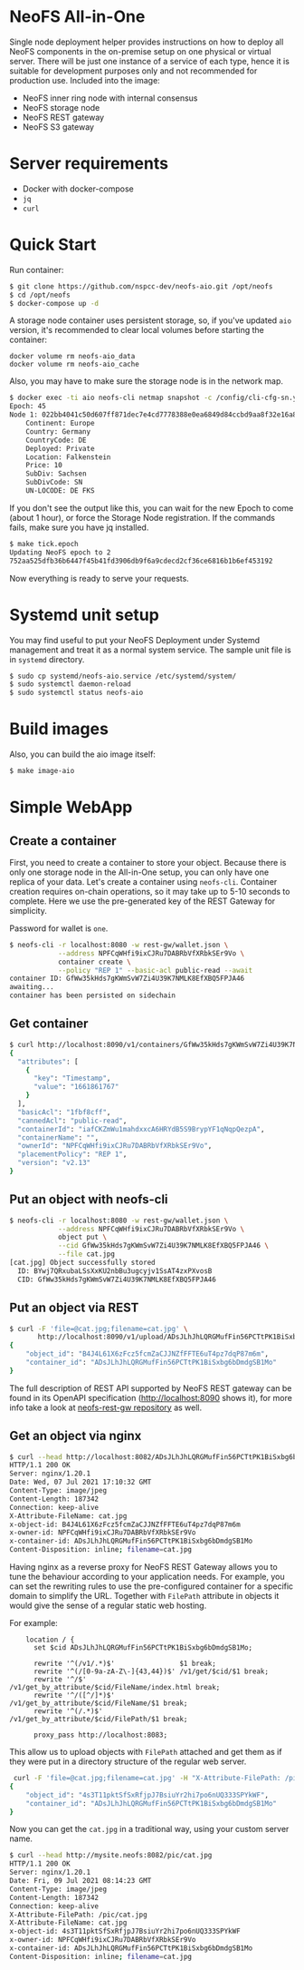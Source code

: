 # NeoFS All-in-One

Single node deployment helper provides instructions on how to deploy all NeoFS
components in the on-premise setup on one physical or virtual server. There will
be just one instance of a service of each type, hence it is suitable for
development purposes only and not recommended for production use. Included into
the image:
 * NeoFS inner ring node with internal consensus
 * NeoFS storage node
 * NeoFS REST gateway
 * NeoFS S3 gateway

# Server requirements

- Docker with docker-compose
- `jq`
- `curl`

# Quick Start

Run container:

``` sh
$ git clone https://github.com/nspcc-dev/neofs-aio.git /opt/neofs
$ cd /opt/neofs
$ docker-compose up -d
```

A storage node container uses persistent storage, so, if you've updated `aio` version, it's recommended to clear local
volumes before starting the container:

```
docker volume rm neofs-aio_data
docker volume rm neofs-aio_cache
```

Also, you may have to make sure the storage node is in the network
map.

``` sh
$ docker exec -ti aio neofs-cli netmap snapshot -c /config/cli-cfg-sn.yaml --rpc-endpoint 127.0.0.1:8080
Epoch: 45
Node 1: 022bb4041c50d607ff871dec7e4cd7778388e0ea6849d84ccbd9aa8f32e16a8131 ONLINE /dns4/localhost/tcp/8080
    Continent: Europe
    Country: Germany
    CountryCode: DE
    Deployed: Private
    Location: Falkenstein
    Price: 10
    SubDiv: Sachsen
    SubDivCode: SN
    UN-LOCODE: DE FKS

```

If you don't see the output like this, you can wait for the new Epoch to come
(about 1 hour), or force the Storage Node registration.
If the commands fails, make sure you have jq installed.

``` sh
$ make tick.epoch
Updating NeoFS epoch to 2
752aa525dfb36b6447f45b41fd3906db9f6a9cdecd2cf36ce6816b1b6ef453192
```

Now everything is ready to serve your requests.

# Systemd unit setup

You may find useful to put your NeoFS Deployment under Systemd management and
treat it as a normal system service. The sample unit file is in `systemd`
directory.

``` sh
$ sudo cp systemd/neofs-aio.service /etc/systemd/system/
$ sudo systemctl daemon-reload
$ sudo systemctl status neofs-aio
```

# Build images

Also, you can build the aio image itself:

``` sh
$ make image-aio
```

# Simple WebApp

## Create a container

First, you need to create a container to store your object. Because there is
only one storage node in the All-in-One setup, you can only have one replica of
your data. Let's create a container using `neofs-cli`. Container creation
requires on-chain operations, so it may take up to 5-10 seconds to complete.
Here we use the pre-generated key of the REST Gateway for simplicity.

Password for wallet is `one`.

``` sh
$ neofs-cli -r localhost:8080 -w rest-gw/wallet.json \
            --address NPFCqWHfi9ixCJRu7DABRbVfXRbkSEr9Vo \
            container create \
            --policy "REP 1" --basic-acl public-read --await
container ID: GfWw35kHds7gKWmSvW7Zi4U39K7NMLK8EfXBQ5FPJA46
awaiting...
container has been persisted on sidechain
```

## Get container

```sh
$ curl http://localhost:8090/v1/containers/GfWw35kHds7gKWmSvW7Zi4U39K7NMLK8EfXBQ5FPJA46 | jq
{
  "attributes": [
    {
      "key": "Timestamp",
      "value": "1661861767"
    }
  ],
  "basicAcl": "1fbf8cff",
  "cannedAcl": "public-read",
  "containerId": "iafCKZmWu1mahdxxcA6HRYdB5S9BrypYF1qNqpQezpA",
  "containerName": "",
  "ownerId": "NPFCqWHfi9ixCJRu7DABRbVfXRbkSEr9Vo",
  "placementPolicy": "REP 1",
  "version": "v2.13"
}
```

## Put an object with neofs-cli

``` sh
$ neofs-cli -r localhost:8080 -w rest-gw/wallet.json \
            --address NPFCqWHfi9ixCJRu7DABRbVfXRbkSEr9Vo \
            object put \
            --cid GfWw35kHds7gKWmSvW7Zi4U39K7NMLK8EfXBQ5FPJA46 \
            --file cat.jpg
[cat.jpg] Object successfully stored
  ID: BYwj7QRxubaLSsXxKU2nbBu3ugcyjv1SsAT4zxPXvosB
  CID: GfWw35kHds7gKWmSvW7Zi4U39K7NMLK8EfXBQ5FPJA46
```

## Put an object via REST

``` sh
$ curl -F 'file=@cat.jpg;filename=cat.jpg' \
       http://localhost:8090/v1/upload/ADsJLhJhLQRGMufFin56PCTtPK1BiSxbg6bDmdgSB1Mo
{
    "object_id": "B4J4L61X6zFcz5fcmZaCJJNZfFFTE6uT4pz7dqP87m6m",
    "container_id": "ADsJLhJhLQRGMufFin56PCTtPK1BiSxbg6bDmdgSB1Mo"
}
```

The full description of REST API supported by NeoFS REST gateway can be found in
its OpenAPI specification ([http://localhost:8090](http://localhost:8090) shows
it), for more info take a look at [neofs-rest-gw repository](https://github.com/nspcc-dev/neofs-rest-gw)
as well.

## Get an object via nginx

``` sh
$ curl --head http://localhost:8082/ADsJLhJhLQRGMufFin56PCTtPK1BiSxbg6bDmdgSB1Mo/cat.jpg
HTTP/1.1 200 OK
Server: nginx/1.20.1
Date: Wed, 07 Jul 2021 17:10:32 GMT
Content-Type: image/jpeg
Content-Length: 187342
Connection: keep-alive
X-Attribute-FileName: cat.jpg
x-object-id: B4J4L61X6zFcz5fcmZaCJJNZfFFTE6uT4pz7dqP87m6m
x-owner-id: NPFCqWHfi9ixCJRu7DABRbVfXRbkSEr9Vo
x-container-id: ADsJLhJhLQRGMufFin56PCTtPK1BiSxbg6bDmdgSB1Mo
Content-Disposition: inline; filename=cat.jpg
```

Having nginx as a reverse proxy for NeoFS REST Gateway allows you to tune the
behaviour according to your application needs. For example, you can set the
rewriting rules to use the pre-configured container for a specific domain to
simplify the URL. Together with `FilePath` attribute in objects it would give
the sense of a regular static web hosting.

For example:

``` nginx
    location / {
      set $cid ADsJLhJhLQRGMufFin56PCTtPK1BiSxbg6bDmdgSB1Mo;

      rewrite '^(/v1/.*)$'                $1 break;
      rewrite '^(/[0-9a-zA-Z\-]{43,44})$' /v1/get/$cid/$1 break;
      rewrite '^/$'                       /v1/get_by_attribute/$cid/FileName/index.html break;
      rewrite '^/([^/]*)$'                /v1/get_by_attribute/$cid/FileName/$1 break;
      rewrite '^(/.*)$'                   /v1/get_by_attribute/$cid/FilePath/$1 break;

      proxy_pass http://localhost:8083;
```

This allow us to upload objects with `FilePath` attached and get them as if they
were put in a directory structure of the regular web server.

``` sh
 curl -F 'file=@cat.jpg;filename=cat.jpg' -H "X-Attribute-FilePath: /pic/cat.jpg" http://localhost:8090/v1/upload/ADsJLhJhLQRGMufFin56PCTtPK1BiSxbg6bDmdgSB1Mo 
{
	"object_id": "4s3T11pktSfSxRfjpJ7BsiuYr2hi7po6nUQ333SPYkWF",
	"container_id": "ADsJLhJhLQRGMufFin56PCTtPK1BiSxbg6bDmdgSB1Mo"
}
```

Now you can get the `cat.jpg` in a traditional way, using your custom server name.

``` sh
$ curl --head http://mysite.neofs:8082/pic/cat.jpg
HTTP/1.1 200 OK
Server: nginx/1.20.1
Date: Fri, 09 Jul 2021 08:14:23 GMT
Content-Type: image/jpeg
Content-Length: 187342
Connection: keep-alive
X-Attribute-FilePath: /pic/cat.jpg
X-Attribute-FileName: cat.jpg
x-object-id: 4s3T11pktSfSxRfjpJ7BsiuYr2hi7po6nUQ333SPYkWF
x-owner-id: NPFCqWHfi9ixCJRu7DABRbVfXRbkSEr9Vo
x-container-id: ADsJLhJhLQRGMufFin56PCTtPK1BiSxbg6bDmdgSB1Mo
Content-Disposition: inline; filename=cat.jpg
```
